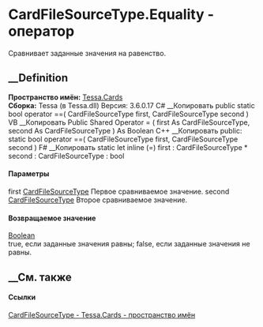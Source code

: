 # CardFileSourceType.Equality - оператор
Сравнивает заданные значения на равенство.
##  __Definition
 **Пространство имён:** [Tessa.Cards](N_Tessa_Cards.htm)  
 **Сборка:** Tessa (в Tessa.dll) Версия: 3.6.0.17
C# __Копировать
     public static bool operator ==(
    	CardFileSourceType first,
    	CardFileSourceType second
    )
VB __Копировать
     Public Shared Operator = ( 
    	first As CardFileSourceType,
    	second As CardFileSourceType
    ) As Boolean
C++ __Копировать
     public:
    static bool operator ==(
    	CardFileSourceType first, 
    	CardFileSourceType second
    )
F# __Копировать
     static let inline (=)
            first : CardFileSourceType * 
            second : CardFileSourceType  : bool
#### Параметры
first [CardFileSourceType](T_Tessa_Cards_CardFileSourceType.htm)
    Первое сравниваемое значение.
second [CardFileSourceType](T_Tessa_Cards_CardFileSourceType.htm)
    Второе сравниваемое значение.
#### Возвращаемое значение
[Boolean](https://learn.microsoft.com/dotnet/api/system.boolean)  
true, если заданные значения равны; false, если заданные значения не равны.
## __См. также
#### Ссылки
[CardFileSourceType - ](T_Tessa_Cards_CardFileSourceType.htm)
[Tessa.Cards - пространство имён](N_Tessa_Cards.htm)
